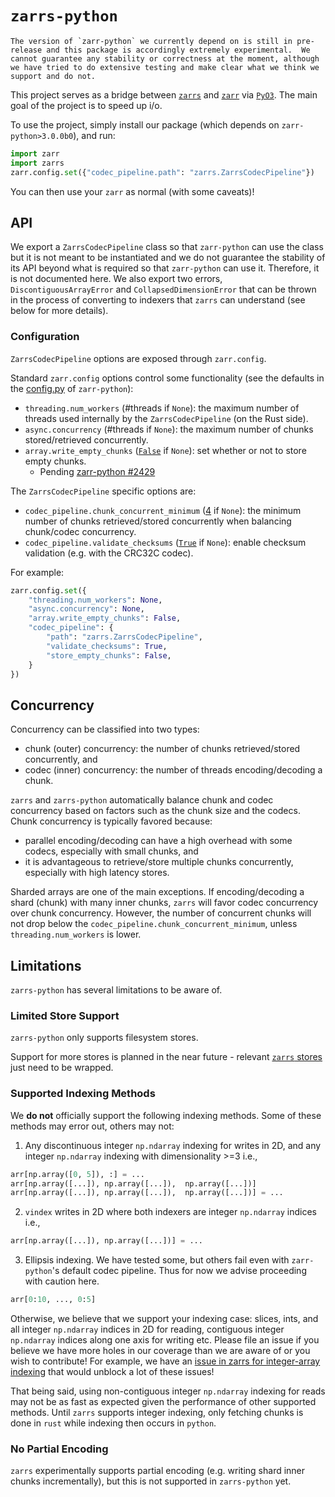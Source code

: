 # `zarrs-python`

```{warning}
The version of `zarr-python` we currently depend on is still in pre-release and this package is accordingly extremely experimental.  We cannot guarantee any stability or correctness at the moment, although we have tried to do extensive testing and make clear what we think we support and do not.
```

This project serves as a bridge between [`zarrs`](https://docs.rs/zarrs/latest/zarrs/) and [`zarr`](https://zarr.readthedocs.io/en/latest/index.html) via [`PyO3`](https://pyo3.rs/v0.22.3/).  The main goal of the project is to speed up i/o.

To use the project, simply install our package (which depends on `zarr-python>3.0.0b0`), and run:

```python
import zarr
import zarrs
zarr.config.set({"codec_pipeline.path": "zarrs.ZarrsCodecPipeline"})
```

You can then use your `zarr` as normal (with some caveats)!

## API

We export a `ZarrsCodecPipeline` class so that `zarr-python` can use the class but it is not meant to be instantiated and we do not guarantee the stability of its API beyond what is required so that `zarr-python` can use it.  Therefore, it is not documented here.  We also export two errors, `DiscontiguousArrayError` and `CollapsedDimensionError` that can be thrown in the process of converting to indexers that `zarrs` can understand (see below for more details).

### Configuration

`ZarrsCodecPipeline` options are exposed through `zarr.config`.

Standard `zarr.config` options control some functionality (see the defaults in the [config.py](https://github.com/zarr-developers/zarr-python/blob/main/src/zarr/core/config.py) of `zarr-python`):
- `threading.num_workers` (#threads if `None`): the maximum number of threads used internally by the `ZarrsCodecPipeline` (on the Rust side).
- `async.concurrency` (#threads if `None`): the maximum number of chunks stored/retrieved concurrently.
- `array.write_empty_chunks` ([`False`](https://docs.rs/zarrs/latest/zarrs/config/struct.Config.html#store-empty-chunks) if `None`): set whether or not to store empty chunks.
  - Pending [zarr-python #2429](https://github.com/zarr-developers/zarr-python/pull/2429)

The `ZarrsCodecPipeline` specific options are:
- `codec_pipeline.chunk_concurrent_minimum` ([4](https://docs.rs/zarrs/latest/zarrs/config/struct.Config.html#chunk-concurrent-minimum) if `None`): the minimum number of chunks retrieved/stored concurrently when balancing chunk/codec concurrency.
- `codec_pipeline.validate_checksums` ([`True`](https://docs.rs/zarrs/latest/zarrs/config/struct.Config.html#validate-checksums) if `None`): enable checksum validation (e.g. with the CRC32C codec).

For example:
```python
zarr.config.set({
    "threading.num_workers": None,
    "async.concurrency": None,
    "array.write_empty_chunks": False,
    "codec_pipeline": {
        "path": "zarrs.ZarrsCodecPipeline",
        "validate_checksums": True,
        "store_empty_chunks": False,
    }
})
```

## Concurrency

Concurrency can be classified into two types:
- chunk (outer) concurrency: the number of chunks retrieved/stored concurrently, and
- codec (inner) concurrency: the number of threads encoding/decoding a chunk.

`zarrs` and `zarrs-python` automatically balance chunk and codec concurrency based on factors such as the chunk size and the codecs.
Chunk concurrency is typically favored because:
- parallel encoding/decoding can have a high overhead with some codecs, especially with small chunks, and
- it is advantageous to retrieve/store multiple chunks concurrently, especially with high latency stores.

Sharded arrays are one of the main exceptions.
If encoding/decoding a shard (chunk) with many inner chunks, `zarrs` will favor codec concurrency over chunk concurrency.
However, the number of concurrent chunks will not drop below the `codec_pipeline.chunk_concurrent_minimum`, unless `threading.num_workers` is lower.

## Limitations

`zarrs-python` has several limitations to be aware of.

### Limited Store Support

`zarrs-python` only supports filesystem stores.

Support for more stores is planned in the near future - relevant [`zarrs` stores](https://docs.rs/zarrs/latest/zarrs/index.html#storage-support) just need to be wrapped.

### Supported Indexing Methods

We **do not** officially support the following indexing methods.  Some of these methods may error out, others may not:

1. Any discontinuous integer `np.ndarray` indexing for writes in 2D, and any integer `np.ndarray` indexing with dimensionality >=3 i.e.,
```python
arr[np.array([0, 5]), :] = ...
arr[np.array([...]), np.array([...]),  np.array([...])]
arr[np.array([...]), np.array([...]),  np.array([...])] = ...
```
2. `vindex` writes in 2D where both indexers are integer `np.ndarray` indices i.e.,
```python
arr[np.array([...]), np.array([...])] = ...
```
3. Ellipsis indexing.  We have tested some, but others fail even with `zarr-python`'s default codec pipeline.  Thus for now we advise proceeding with caution here.
```python
arr[0:10, ..., 0:5]
```

Otherwise, we believe that we support your indexing case: slices, ints, and all integer `np.ndarray` indices in 2D for reading, contiguous integer `np.ndarray` indices along one axis for writing etc.  Please file an issue if you believe we have more holes in our coverage than we are aware of or you wish to contribute!  For example, we have an [issue in zarrs for integer-array indexing](https://github.com/LDeakin/zarrs/issues/52) that would unblock a lot of these issues!

That being said, using non-contiguous integer `np.ndarray` indexing for reads may not be as fast as expected given the performance of other supported methods.  Until `zarrs` supports integer indexing, only fetching chunks is done in `rust` while indexing then occurs in `python`.

### No Partial Encoding

`zarrs` experimentally supports partial encoding (e.g. writing shard inner chunks incrementally), but this is not supported in `zarrs-python` yet.
